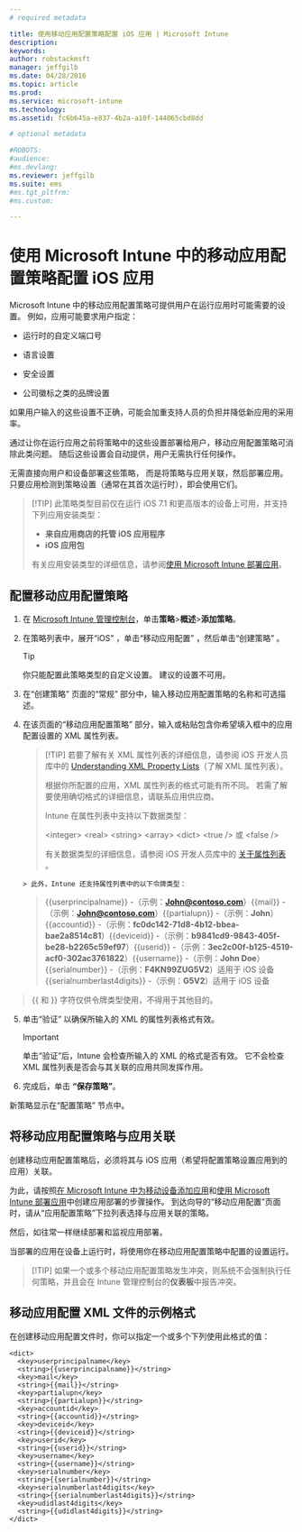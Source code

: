 ```yaml
---
# required metadata

title: 使用移动应用配置策略配置 iOS 应用 | Microsoft Intune
description:
keywords:
author: robstackmsft
manager: jeffgilb
ms.date: 04/28/2016
ms.topic: article
ms.prod:
ms.service: microsoft-intune
ms.technology:
ms.assetid: fc6b645a-e837-4b2a-a10f-144065cbd8dd

# optional metadata

#ROBOTS:
#audience:
#ms.devlang:
ms.reviewer: jeffgilb
ms.suite: ems
#ms.tgt_pltfrm:
#ms.custom:

---
```


# 使用 Microsoft Intune 中的移动应用配置策略配置 iOS 应用
Microsoft Intune 中的移动应用配置策略可提供用户在运行应用时可能需要的设置。 例如，应用可能要求用户指定：

-   运行时的自定义端口号

-   语言设置

-   安全设置

-   公司徽标之类的品牌设置

如果用户输入的这些设置不正确，可能会加重支持人员的负担并降低新应用的采用率。

通过让你在运行应用之前将策略中的这些设置部署给用户，移动应用配置策略可消除此类问题。 随后这些设置会自动提供，用户无需执行任何操作。

无需直接向用户和设备部署这些策略， 而是将策略与应用关联，然后部署应用。 只要应用检测到策略设置（通常在其首次运行时），即会使用它们。

> [!TIP] 此策略类型目前仅在运行 iOS 7.1 和更高版本的设备上可用，并支持下列应用安装类型：
> 
> -   **来自应用商店的托管 iOS 应用程序**
> -   **iOS 应用包**
> 
> 有关应用安装类型的详细信息，请参阅[使用 Microsoft Intune 部署应用](deploy-apps.md)。

## 配置移动应用配置策略

1.  在 [Microsoft Intune 管理控制台](https://manage.microsoft.com)，单击**策略**&gt;**概述**&gt;**添加策略**。

2.  在策略列表中，展开“iOS” ，单击“移动应用配置” ，然后单击“创建策略” 。

    > [!TIP]
    > 你只能配置此策略类型的自定义设置。 建议的设置不可用。

3.  在“创建策略”  页面的“常规”  部分中，输入移动应用配置策略的名称和可选描述。

4.  在该页面的“移动应用配置策略”  部分，输入或粘贴包含你希望填入框中的应用配置设置的 XML 属性列表。

    > [!TIP] 若要了解有关 XML 属性列表的详细信息，请参阅 iOS 开发人员库中的 [Understanding XML Property Lists](https://developer.apple.com/library/ios/documentation/Cocoa/Conceptual/PropertyLists/UnderstandXMLPlist/UnderstandXMLPlist.html)（了解 XML 属性列表）。
    > 
    > 根据你所配置的应用，XML 属性列表的格式可能有所不同。 若需了解要使用确切格式的详细信息，请联系应用供应商。
    > 
    > Intune 在属性列表中支持以下数据类型：
    > 
    > &lt;integer&gt;
    > &lt;real&gt;
    > &lt;string&gt;
    > &lt;array&gt;
    > &lt;dict&gt;
    > &lt;true /&gt; 或 &lt;false /&gt;
    > 
    > 有关数据类型的详细信息，请参阅 iOS 开发人员库中的 [关于属性列表](https://developer.apple.com/library/ios/documentation/Cocoa/Conceptual/PropertyLists/AboutPropertyLists/AboutPropertyLists.html) 。
    >
        > 此外，Intune 还支持属性列表中的以下令牌类型：
    >    
    > \{\{userprincipalname\}\} -（示例：**John@contoso.com**）\{\{mail\}\} -（示例：**John@contoso.com**）\{\{partialupn\}\} -（示例：**John**）\{\{accountid\}\} -（示例：**fc0dc142-71d8-4b12-bbea-bae2a8514c81**）\{\{deviceid\}\} -（示例：**b9841cd9-9843-405f-be28-b2265c59ef97**）\{\{userid\}\} -（示例：**3ec2c00f-b125-4519-acf0-302ac3761822**）\{\{username\}\} -（示例：**John Doe**）\{\{serialnumber\}\} -（示例：**F4KN99ZUG5V2**）适用于 iOS 设备 \{\{serialnumberlast4digits\}\} -（示例：**G5V2**）适用于 iOS 设备
>
> \{\{ 和 \}\} 字符仅供令牌类型使用，不得用于其他目的。




5.  单击“验证”  以确保所输入的 XML 的属性列表格式有效。

    > [!IMPORTANT]
    > 单击“验证”后，Intune 会检查所输入的 XML 的格式是否有效。 它不会检查 XML 属性列表是否会与其关联的应用共同发挥作用。

6.  完成后，单击 **“保存策略”**。

新策略显示在“配置策略”  节点中。

## 将移动应用配置策略与应用关联
创建移动应用配置策略后，必须将其与 iOS 应用（希望将配置策略设置应用到的应用）关联。

为此，请按照[在 Microsoft Intune 中为移动设备添加应用](add-apps-for-mobile-devices-in-microsoft-intune.md)和[使用 Microsoft Intune 部署应用](deploy-apps-in-microsoft-intune.md)中创建应用部署的步骤操作。 到达向导的“移动应用配置”页面时，请从“应用配置策略”下拉列表选择与应用关联的策略。

然后，如往常一样继续部署和监视应用部署。

当部署的应用在设备上运行时，将使用你在移动应用配置策略中配置的设置运行。

> [!TIP] 如果一个或多个移动应用配置策略发生冲突，则系统不会强制执行任何策略，并且会在 Intune 管理控制台的**仪表板**中报告冲突。

## 移动应用配置 XML 文件的示例格式

在创建移动应用配置文件时，你可以指定一个或多个下列使用此格式的值：

```
<dict>
  <key>userprincipalname</key>
  <string>{{userprincipalname}}</string>
  <key>mail</key>
  <string>{{mail}}</string>
  <key>partialupn</key>
  <string>{{partialupn}}</string>
  <key>accountid</key>
  <string>{{accountid}}</string>
  <key>deviceid</key>
  <string>{{deviceid}}</string>
  <key>userid</key>
  <string>{{userid}}</string>
  <key>username</key>
  <string>{{username}}</string>
  <key>serialnumber</key>
  <string>{{serialnumber}}</string>
  <key>serialnumberlast4digits</key>
  <string>{{serialnumberlast4digits}}</string>
  <key>udidlast4digits</key>
  <string>{{udidlast4digits}}</string>
</dict>

```




<!--HONumber=May16_HO2-->


